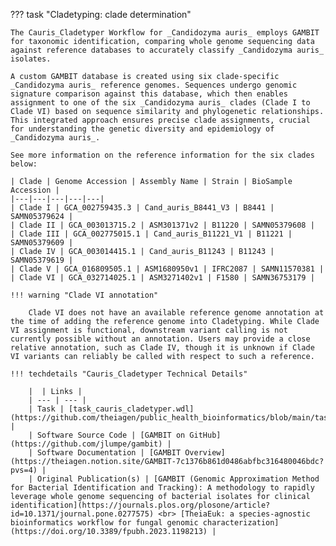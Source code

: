 
??? task "Cladetyping: clade determination"
<!-- if: cauris_cladetyper -->
    The Cauris_Cladetyper Workflow for _Candidozyma auris_ employs GAMBIT for taxonomic identification, comparing whole genome sequencing data against reference databases to accurately classify _Candidozyma auris_ isolates.
<!-- endif -->

    A custom GAMBIT database is created using six clade-specific _Candidozyma auris_ reference genomes. Sequences undergo genomic signature comparison against this database, which then enables assignment to one of the six _Candidozyma auris_ clades (Clade I to Clade VI) based on sequence similarity and phylogenetic relationships. This integrated approach ensures precise clade assignments, crucial for understanding the genetic diversity and epidemiology of _Candidozyma auris_.

    See more information on the reference information for the six clades below:

    | Clade | Genome Accession | Assembly Name | Strain | BioSample Accession |
    |---|---|---|---|---|
    | Clade I | GCA_002759435.3 | Cand_auris_B8441_V3 | B8441 | SAMN05379624 |
    | Clade II | GCA_003013715.2 | ASM301371v2 | B11220 | SAMN05379608 |
    | Clade III | GCA_002775015.1 | Cand_auris_B11221_V1 | B11221 | SAMN05379609 |
    | Clade IV | GCA_003014415.1 | Cand_auris_B11243 | B11243 | SAMN05379619 |
    | Clade V | GCA_016809505.1 | ASM1680950v1 | IFRC2087 | SAMN11570381 |
    | Clade VI | GCA_032714025.1 | ASM3271402v1 | F1580 | SAMN36753179 |

    !!! warning "Clade VI annotation"
        
        Clade VI does not have an available reference genome annotation at the time of adding the reference genome into Cladetyping. While Clade VI assignment is functional, downstream variant calling is not currently possible without an annotation. Users may provide a close relative annotation, such as Clade IV, though it is unknown if Clade VI variants can reliably be called with respect to such a reference. 

    !!! techdetails "Cauris_Cladetyper Technical Details"

        |  | Links |
        | --- | --- |
        | Task | [task_cauris_cladetyper.wdl](https://github.com/theiagen/public_health_bioinformatics/blob/main/tasks/species_typing/candidozyma/task_cauris_cladetyper.wdl) |
        | Software Source Code | [GAMBIT on GitHub](https://github.com/jlumpe/gambit) |
        | Software Documentation | [GAMBIT Overview](https://theiagen.notion.site/GAMBIT-7c1376b861d0486abfbc316480046bdc?pvs=4) |
        | Original Publication(s) | [GAMBIT (Genomic Approximation Method for Bacterial Identification and Tracking): A methodology to rapidly leverage whole genome sequencing of bacterial isolates for clinical identification](https://journals.plos.org/plosone/article?id=10.1371/journal.pone.0277575) <br> [TheiaEuk: a species-agnostic bioinformatics workflow for fungal genomic characterization](https://doi.org/10.3389/fpubh.2023.1198213) |